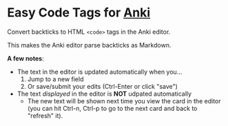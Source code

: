 # Easy Code Tags for [Anki](https://apps.ankiweb.net/)

Convert backticks to HTML `<code>` tags in the Anki editor.

This makes the Anki editor parse backticks as Markdown.

**A few notes**:

- The text in the editor is updated automatically when you...
  1. Jump to a new field
  2. Or save/submit your edits (Ctrl-Enter or click "save")
- The text _displayed_ in the editor is **NOT** udpated automatically
  - The new text will be shown next time you view the card in the editor (you can hit Ctrl-n, Ctrl-p to go to the next card and back to "refresh" it). 
